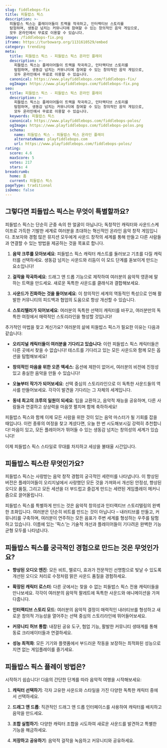 ```yaml
---
slug: fiddlebops-fix
title: 피들밥스 픽스
description: >-
  피들밥스 픽스는 플레이어들이 트랙을 작곡하고, 인터랙티브 스토리를 
  탐험하며, 생동감 넘치는 커뮤니티에 참여할 수 있는 창의적인 음악 게임으로, 
  모두 온라인에서 무료로 이용할 수 있습니다.
image: /fiddlebops-fix.png
iframe: https://turbowarp.org/1131610529/embed
category: trending
meta:
  title: 피들밥스 픽스 - 피들밥스 픽스 온라인 플레이
  description: >-
    피들밥스 픽스는 플레이어들이 트랙을 작곡하고, 인터랙티브 스토리를 
    탐험하며, 생동감 넘치는 커뮤니티에 참여할 수 있는 창의적인 음악 게임으로, 
    모두 온라인에서 무료로 이용할 수 있습니다.
  canonical: https://www.playfiddlebops.com/fiddlebops-fix/
  ogImage: https://www.playfiddlebops.com/fiddlebops-fix.png
seo:
  title: 피들밥스 픽스 - 피들밥스 픽스 온라인 플레이
  description: >-
    피들밥스 픽스는 플레이어들이 트랙을 작곡하고, 인터랙티브 스토리를 
    탐험하며, 생동감 넘치는 커뮤니티에 참여할 수 있는 창의적인 음악 게임으로, 
    모두 온라인에서 무료로 이용할 수 있습니다.
  keywords: 피들밥스 픽스
  canonical: https://www.playfiddlebops.com/fiddlebops-polos/
  ogImage: https://www.playfiddlebops.com/fiddlebops-polos.png
  schema:
    name: 피들밥스 픽스 - 피들밥스 픽스 온라인 플레이
    alternateName: playfiddlebops.com
    url: https://www.playfiddlebops.com/fiddlebops-polos/
rating:
  score: 4.6
  maxScore: 5
  votes: 217
  stars: 4
breadcrumb:
  home: 홈
  current: 피들밥스 픽스
pageType: traditional
isDemo: false
---
```


## 그렇다면 피들밥스 픽스는 무엇이 특별할까요?

피들밥스 픽스는 단순히 군중 속의 한 얼굴이 아닙니다; 독창적인 캐릭터와 사운드스케이프로 가득한 기발한 세계로 여러분을 초대하는 혁신적인 온라인 음악 창작 게임입니다. 초보자와 경험 많은 뮤지션 모두에게 사운드 창작의 세계를 통해 만들고 다른 사람들과 연결할 수 있는 방법을 제공하는 것을 목표로 합니다.

1. **음악 크루를 모아보세요**: 피들밥스 픽스 캐릭터 캐스트를 둘러보고 기초를 다질 캐릭터를 선택하세요. 생동감 넘치는 사운드와 리듬이 이 모드 단계를 돋보이게 만드는 요소입니다!

2. **걸작을 작곡하세요**: 드래그 앤 드롭 기능으로 제작하여 여러분의 음악적 영혼에 말하는 트랙을 만드세요. 새로운 독특한 사운드를 클래식과 결합해보세요.

3. **사운드가 진화하는 것을 들어보세요**: 이 창의적인 세계의 역동적인 특성으로 인해 활발한 커뮤니티의 피드백과 협업의 도움으로 항상 개선할 수 있습니다.

4. **스토리텔러가 되어보세요**: 여러분의 독특한 선택이 캐릭터를 바꾸고, 여러분만의 독특한 여정에서 매력적인 스토리라인을 형성할 것입니다!

추가적인 마법을 찾고 계신가요? 여러분의 삶에 피들밥스 픽스가 필요한 이유는 다음과 같습니다:

- **오리지널 캐릭터들이 여러분을 기다리고 있습니다**: 이런 피들밥스 픽스 캐릭터들은 다른 곳에서 찾을 수 없습니다! 테스트를 기다리고 있는 모든 사운드와 함께 모든 옵션을 탐험해보세요!

- **창의적인 마음을 위한 오픈 액세스**: 옵션에 제한이 없어서, 여러분의 비전에 진정성 있고 충실한 음악을 만들 수 있습니다!

- **오늘부터 작가가 되어보세요**: 선택 중심의 스토리라인으로 이 독특한 사운드들의 역사를 만들어보세요. 각각이 발견을 기다리는 그 자체의 세계입니다.

- **동네 최고의 크루의 일원이 되세요**: 팁을 교환하고, 음악적 재능을 공유하며, 다른 사람들과 연결하고 상상력을 마음껏 펼치며 함께 축하하세요!

피들밥스 픽스와 함께 이제 모든 사람을 위한 것이 있는 음악 마스터가 될 기회를 잡을 때입니다. 이런 종류의 여정을 찾고 계셨다면, 오늘 한 번 시도해보시길 강력히 추천합니다! 마음이 있고, 모든 플레이어가 뛰어들 수 있는 생동감 넘치는 창의성의 세계가 있습니다!

이제 피들밥스 픽스 스타일로 무대를 차지하고 세상을 불태울 시간입니다.

## 피들밥스 픽스란 무엇인가요?

피들밥스 픽스는 사랑받는 음악 창작 경험의 궁극적인 세련미를 나타냅니다. 이 향상된 버전은 플레이어들이 오리지널에서 사랑했던 모든 것을 가져와서 개선된 안정성, 향상된 오디오 품질, 그리고 모든 세션을 더 부드럽고 즐겁게 만드는 세련된 게임플레이 메커니즘으로 끌어올립니다.

피들밥스 픽스를 특별하게 만드는 것은 음악적 창의성과 인터랙티브 스토리텔링의 완벽한 조화입니다. 여러분은 단순히 비트를 만드는 것이 아닙니다 – 내러티브를 만들고, 커뮤니티를 구축하며, 여러분이 연주하는 모든 음표가 주변 세계를 형성하는 우주를 탐험하고 있습니다. 이름에 있는 '픽스'는 기술적 개선과 플레이어들이 기다려온 완벽한 기능 균형 모두를 나타냅니다.

## 피들밥스 픽스를 궁극적인 경험으로 만드는 것은 무엇인가요?

- **향상된 오디오 엔진**: 모든 비트, 멜로디, 효과가 전문적인 선명함으로 빛날 수 있도록 개선된 오디오 처리로 수정처럼 맑은 사운드 품질을 경험하세요.

- **확장된 캐릭터 로스터**: 다른 곳에서는 찾을 수 없는 피들밥스 픽스 전용 캐릭터들을 만나보세요. 각각이 여러분의 음악적 팔레트에 독특한 사운드와 애니메이션을 가져다줍니다.

- **인터랙티브 스토리 모드**: 여러분의 음악적 결정이 매력적인 내러티브를 형성하고 새로운 창의적 가능성을 열어주는 선택 중심의 스토리라인에 뛰어들어보세요.

- **커뮤니티 허브 통합**: 내장된 공유 도구, 협업 기능, 활발한 커뮤니티 생태계를 통해 동료 크리에이터들과 연결하세요.

- **성능 최적화**: 모든 기기와 플랫폼에서 부드러운 작동을 보장하는 최적화된 성능으로 지연 없는 게임플레이를 즐기세요.

## 피들밥스 픽스 플레이 방법은?

시작하기 쉽습니다! 다음의 간단한 단계를 따라 음악적 여행을 시작해보세요:

1. **캐릭터 선택하기**: 각자 고유한 사운드와 스타일을 가진 다양한 독특한 캐릭터 중에서 선택하세요.

2. **드래그 앤 드롭**: 직관적인 드래그 앤 드롭 인터페이스를 사용하여 캐릭터를 배치하고 음악을 만드세요.

3. **조합 실험하기**: 다양한 캐릭터 조합을 시도하여 새로운 사운드를 발견하고 특별한 기능을 해금하세요.

4. **저장하고 공유하기**: 음악적 걸작을 녹음하고 커뮤니티와 공유하세요.